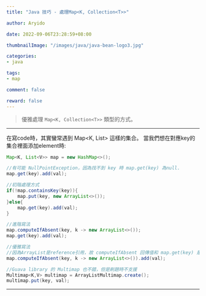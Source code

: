 ```yaml
---
title: "Java 技巧 - 處理Map<K, Collection<T>>"

author: Aryido

date: 2022-09-06T23:28:59+08:00

thumbnailImage: "/images/java/java-bean-logo3.jpg"

categories:
- java

tags:
- map

comment: false

reward: false
---
```

<!--BODY-->

> 優雅處理 ```Map<K, Collection<T>>``` 類型的方式。

<!--more-->

---

在寫code時，其實蠻常遇到 Map<K, List<V>> 這樣的集合。 當我們想在對應key的集合裡面添加element時:

```java
Map<K, List<V>> map = new HashMap<>();

//有可能 NullPointException，因為找不到 key 時 map.get(key) 為null.
map.get(key).add(val);

//初階處理方式
if(!map.containsKey(key)){
    map.put(key, new ArrayList<>());
}else{
    map.get(key).add(val);
}

//進階寫法
map.computeIfAbsent(key, k -> new ArrayList<>());
map.get(key).add(val);

//優雅寫法
//因為ArrayList是reference引用，故 computeIfAbsent 回傳值和 map.get(key) 是指地址完全相同的 ArrayList
map.computeIfAbsent(key, k -> new ArrayList<>()).add(val);

//Guava library 的 Multimap 也不錯，但是刷題時不支援
Multimap<K,V> multimap = ArrayListMultimap.create();
multimap.put(key, val);

```

---